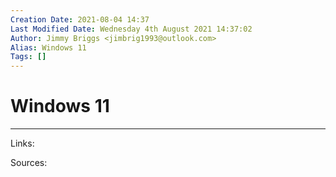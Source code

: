 ```yaml
---
Creation Date: 2021-08-04 14:37
Last Modified Date: Wednesday 4th August 2021 14:37:02
Author: Jimmy Briggs <jimbrig1993@outlook.com>
Alias: Windows 11
Tags: []
---
```


# Windows 11

***

Links: 

Sources:

